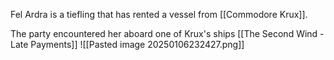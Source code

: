 Fel Ardra is a tiefling that has rented a vessel from [[Commodore Krux]].

The party encountered her aboard one of Krux's ships [[The Second Wind - Late Payments]]
![[Pasted image 20250106232427.png]]